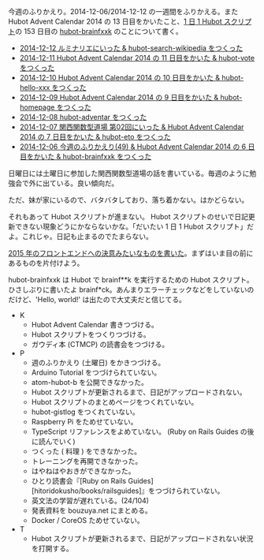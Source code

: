 今週のふりかえり。2014-12-06/2014-12-12 の一週間をふりかえる。また Hubot Advent Calendar 2014 の 13 日目をかいたこと、[1 日 1 Hubot スクリプト][hubot-script-per-day]の 153 日目の [hubot-brainfxxk][gh:bouzuya/hubot-brainfxxk] のことについて書く。

- [2014-12-12 ルミナリエにいった & hubot-search-wikipedia をつくった][2014-12-12]
- [2014-12-11 Hubot Advent Calendar 2014 の 11 日目をかいた & hubot-vote をつくった][2014-12-11]
- [2014-12-10 Hubot Advent Calendar 2014 の 10 日目をかいた & hubot-hello-xxx をつくった][2014-12-10]
- [2014-12-09 Hubot Advent Calendar 2014 の 9 日目をかいた & hubot-homepage をつくった][2014-12-09]
- [2014-12-08 hubot-adventar をつくった][2014-12-08]
- [2014-12-07 関西関数型道場 第02回にいった & Hubot Advent Calendar 2014 の 7 日目をかいた & hubot-eto をつくった][2014-12-07]
- [2014-12-06 今週のふりかえり(49) & Hubot Advent Calendar 2014 の 6 日目をかいた & hubot-brainfxxk をつくった][2014-12-06]

日曜日には土曜日に参加した関西関数型道場の話を書いている。毎週のように勉強会で外に出ている。良い傾向だ。

ただ、妹が家にいるので、バタバタしており、落ち着かない。はかどらない。

それもあって Hubot スクリプトが進まない。 Hubot スクリプトのせいで日記更新できない現象どうにかならないかな。「だいたい 1 日 1 Hubot スクリプト」だよ。これじゃ。日記も止まるのでたまらない。

[2015 年のフロントエンドへの決意みたいなものを書いた][2014-12-09]。まずはいま目の前にあるものを片付けよう。

hubot-brainfxxk は Hubot で brainf\*\*k を実行するための Hubot スクリプト。ひさしぶりに書いたよ brainf\*ck。あんまりエラーチェックなどをしていないのだけど、'Hello, world!' は出たので大丈夫だと信じてる。

- K
  - Hubot Advent Calendar 書きつづける。
  - Hubot スクリプトをつくりつづける。
  - ガウディ本 (CTMCP) の読書会をつづける。
- P
  - 週のふりかえり (土曜日) をかきつづける。
  - Arduino Tutorial をつづけられていない。
  - atom-hubot-b を公開できなかった。
  - Hubot スクリプトが更新されるまで、日記がアップロードされない。
  - Hubot スクリプトのまとめページをつくれていない。
  - hubot-gistlog をつくれていない。
  - Raspberry Pi をためせていない。
  - TypeScript リファレンスをよめていない。 (Ruby on Rails Guides の後に読んでいく)
  - つくった ( 料理 ) をできなかった。
  - トレーニングを再開できなかった。
  - はやねはやおきができなかった。
  - ひとり読書会『[Ruby on Rails Guides][hitoridokusho/books/railsguides]』をつづけられていない。
  - 英文法の学習が遅れている。(24/104)
  - 発表資料を bouzuya.net にまとめる。
  - Docker / CoreOS ためせていない。
- T
  - Hubot スクリプトが更新されるまで、日記がアップロードされない状況を打開する。


[2014-12-12]: https://blog.bouzuya.net/2014/12/12/
[2014-12-11]: https://blog.bouzuya.net/2014/12/11/
[2014-12-10]: https://blog.bouzuya.net/2014/12/10/
[2014-12-09]: https://blog.bouzuya.net/2014/12/09/
[2014-12-08]: https://blog.bouzuya.net/2014/12/08/
[2014-12-07]: https://blog.bouzuya.net/2014/12/07/
[2014-12-06]: https://blog.bouzuya.net/2014/12/06/
[hubot-script-per-day]: https://blog.bouzuya.net/posts?tags=hubot-script-per-day
[gh:bouzuya/hubot-brainfxxk]: https://github.com/bouzuya/hubot-brainfxxk
